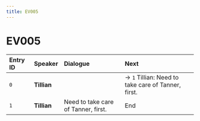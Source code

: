```yaml
---
title: EV005
---
```


# EV005


| Entry ID | Speaker | Dialogue | Next |
| :------- | :------ | :------- | :------------ |
| `0` | **Tillian** |  | → `1` Tillian: Need to take care of Tanner, first\. |
| `1` | **Tillian** | Need to take care of Tanner, first\. | End |
